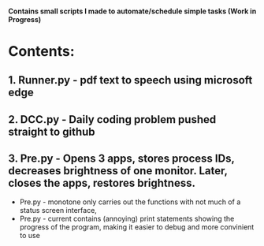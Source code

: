 #### Contains small scripts I made to automate/schedule simple tasks (Work in Progress) 
# Contents: 

## 1. Runner.py - pdf text to speech using microsoft edge
## 2. DCC.py - Daily coding problem pushed straight to github
## 3. Pre.py - Opens 3 apps, stores process IDs, decreases brightness of one monitor. Later, closes the apps, restores brightness. 
* Pre.py - monotone only carries out the functions with not much of a status screen interface,
* Pre.py - current contains (annoying) print statements showing the progress of the program, making it easier to debug and more convinient to use



